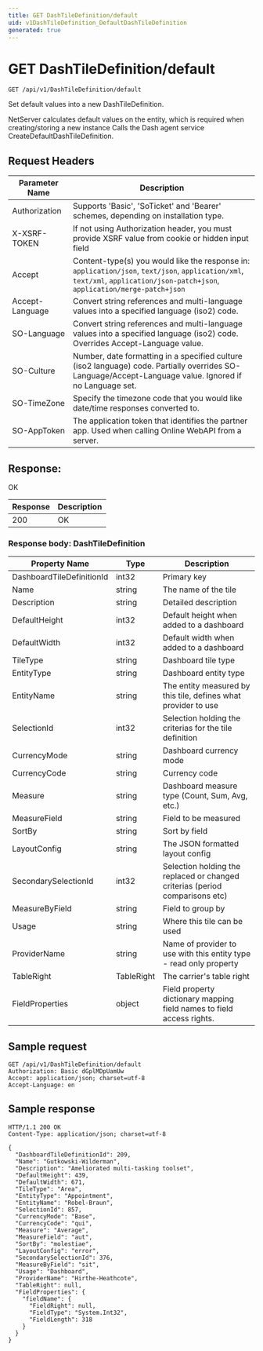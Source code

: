 ```yaml
---
title: GET DashTileDefinition/default
uid: v1DashTileDefinition_DefaultDashTileDefinition
generated: true
---
```


# GET DashTileDefinition/default

```http
GET /api/v1/DashTileDefinition/default
```

Set default values into a new DashTileDefinition.


NetServer calculates default values on the entity, which is required when creating/storing a new instance Calls the Dash agent service CreateDefaultDashTileDefinition.







## Request Headers

| Parameter Name | Description |
|----------------|-------------|
| Authorization  | Supports 'Basic', 'SoTicket' and 'Bearer' schemes, depending on installation type. |
| X-XSRF-TOKEN   | If not using Authorization header, you must provide XSRF value from cookie or hidden input field |
| Accept         | Content-type(s) you would like the response in: `application/json`, `text/json`, `application/xml`, `text/xml`, `application/json-patch+json`, `application/merge-patch+json` |
| Accept-Language | Convert string references and multi-language values into a specified language (iso2) code. |
| SO-Language | Convert string references and multi-language values into a specified language (iso2) code. Overrides Accept-Language value. |
| SO-Culture | Number, date formatting in a specified culture (iso2 language) code. Partially overrides SO-Language/Accept-Language value. Ignored if no Language set. |
| SO-TimeZone | Specify the timezone code that you would like date/time responses converted to. |
| SO-AppToken | The application token that identifies the partner app. Used when calling Online WebAPI from a server. |


## Response:

OK

| Response | Description |
|----------------|-------------|
| 200 | OK |

### Response body: DashTileDefinition

| Property Name | Type |  Description |
|----------------|------|--------------|
| DashboardTileDefinitionId | int32 | Primary key |
| Name | string | The name of the tile |
| Description | string | Detailed description |
| DefaultHeight | int32 | Default height when added to a dashboard |
| DefaultWidth | int32 | Default width when added to a dashboard |
| TileType | string | Dashboard tile type |
| EntityType | string | Dashboard entity type |
| EntityName | string | The entity measured by this tile, defines what provider to use |
| SelectionId | int32 | Selection holding the criterias for the tile definition |
| CurrencyMode | string | Dashboard currency mode |
| CurrencyCode | string | Currency code |
| Measure | string | Dashboard measure type (Count, Sum, Avg, etc.) |
| MeasureField | string | Field to be measured |
| SortBy | string | Sort by field |
| LayoutConfig | string | The JSON formatted layout config |
| SecondarySelectionId | int32 | Selection holding the replaced or changed criterias (period comparisons etc) |
| MeasureByField | string | Field to group by |
| Usage | string | Where this tile can be used |
| ProviderName | string | Name of provider to use with this entity type - read only property |
| TableRight | TableRight | The carrier's table right |
| FieldProperties | object | Field property dictionary mapping field names to field access rights. |

## Sample request

```http!
GET /api/v1/DashTileDefinition/default
Authorization: Basic dGplMDpUamUw
Accept: application/json; charset=utf-8
Accept-Language: en
```

## Sample response

```http_
HTTP/1.1 200 OK
Content-Type: application/json; charset=utf-8

{
  "DashboardTileDefinitionId": 209,
  "Name": "Gutkowski-Wilderman",
  "Description": "Ameliorated multi-tasking toolset",
  "DefaultHeight": 439,
  "DefaultWidth": 671,
  "TileType": "Area",
  "EntityType": "Appointment",
  "EntityName": "Robel-Braun",
  "SelectionId": 857,
  "CurrencyMode": "Base",
  "CurrencyCode": "qui",
  "Measure": "Average",
  "MeasureField": "aut",
  "SortBy": "molestiae",
  "LayoutConfig": "error",
  "SecondarySelectionId": 376,
  "MeasureByField": "sit",
  "Usage": "Dashboard",
  "ProviderName": "Hirthe-Heathcote",
  "TableRight": null,
  "FieldProperties": {
    "fieldName": {
      "FieldRight": null,
      "FieldType": "System.Int32",
      "FieldLength": 318
    }
  }
}
```